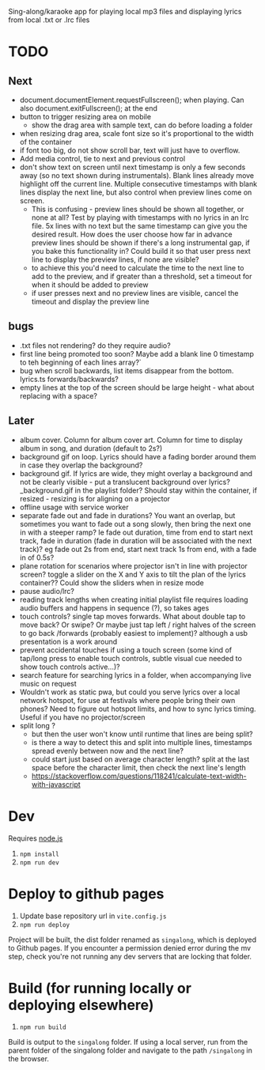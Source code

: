 Sing-along/karaoke app for playing local mp3 files and displaying lyrics from local .txt or .lrc files

# TODO

## Next
- document.documentElement.requestFullscreen(); when playing. Can also document.exitFullscreen(); at the end
- button to trigger resizing area on mobile
  - show the drag area with sample text, can do before loading a folder
- when resizing drag area, scale font size so it's proportional to the width of the container
- if font too big, do not show scroll bar, text will just have to overflow. 
- Add media control, tie to next and previous control
- don't show text on screen until next timestamp is only a few seconds away (so no text shown during instrumentals). Blank lines already move highlight off the current line. Multiple consecutive timestamps with blank lines display the next line, but also control when preview lines come on screen.  
  - This is confusing - preview lines should be shown all together, or none at all? Test by playing with timestamps with no lyrics in an lrc file. 5x lines with no text but the same timestamp can give you the desired result. How does the user choose how far in advance preview lines should be shown if there's a long instrumental gap, if you bake this functionality in? Could build it so that user press next line to display the preview lines, if none are visible?
  - to achieve this you'd need to calculate the time to the next line to add to the preview, and if greater than a threshold, set a timeout for when it should be added to preview
  - if user presses next and no preview lines are visible, cancel the timeout and display the preview line

## bugs
- .txt files not rendering? do they require audio?
- first line being promoted too soon? Maybe add a blank line 0 timestamp to teh beginning of each lines array?`
- bug when scroll backwards, list items disappear from the bottom. lyrics.ts forwards/backwards?
- empty lines at the top of the screen should be large height - what about replacing with a space?

## Later
- album cover. Column for album cover art. Column for time to display album in song, and duration (default to 2s?)
- background gif on loop. Lyrics should have a fading border around them in case they overlap the background?
- background gif. If lyrics are wide, they might overlay a background and not be clearly visible - put a translucent background over lyrics? _background.gif in the playlist folder? Should stay within the container, if resized - resizing is for aligning on a projector
- offline usage with service worker
- separate fade out and fade in durations? You want an overlap, but sometimes you want to fade out a song slowly, then bring the next one in with a steeper ramp? Ie fade out duration, time from end to start next track, fade in duration (fade in duration will be associated with the next track)? eg fade out 2s from end, start next track 1s from end, with a fade in of 0.5s?
- plane rotation for scenarios where projector isn't in line with projector screen? toggle a slider on the X and Y axis to tilt the plan of the lyrics container?? Could show the sliders when in resize mode
- pause audio/lrc?
- reading track lengths when creating initial playlist file requires loading audio buffers and happens in sequence (?), so takes ages
- touch controls? single tap moves forwards. What about double tap to move back? Or swipe? Or maybe just tap left / right halves of the screen to go back /forwards (probably easiest to implement)? although a usb presentation is a work around
- prevent accidental touches if using a touch screen (some kind of tap/long press to enable touch controls, subtle visual cue needed to show touch controls active...)?
- search feature for searching lyrics in a folder, when accompanying live music on request
- Wouldn't work as static pwa, but could you serve lyrics over a local network hotspot, for use at festivals where people bring their own phones? Need to figure out hotspot limits, and how to sync lyrics timing. Useful if you have no projector/screen
- split long ?
  - but then the user won't know until runtime that lines are being split?
  - is there a way to detect this and split into multiple lines, timestamps spread evenly between now and the next line?
  - could start just based on average character length? split at the last space before the character limit, then check the next line's length
  - https://stackoverflow.com/questions/118241/calculate-text-width-with-javascript



# Dev

Requires [node.js](https://nodejs.org)

1. `npm install`
1. `npm run dev` 

# Deploy to github pages

1. Update base repository url in `vite.config.js`
1. `npm run deploy`

Project will be built, the dist folder renamed as `singalong`, which is deployed to Github pages.
If you encounter a permission denied error during the mv step, check you're not running any dev servers that are locking that folder.

# Build (for running locally or deploying elsewhere)

1. `npm run build`

Build is output to the `singalong` folder. If using a local server, run from the parent folder of the singalong folder and navigate to the path `/singalong` in the browser.
